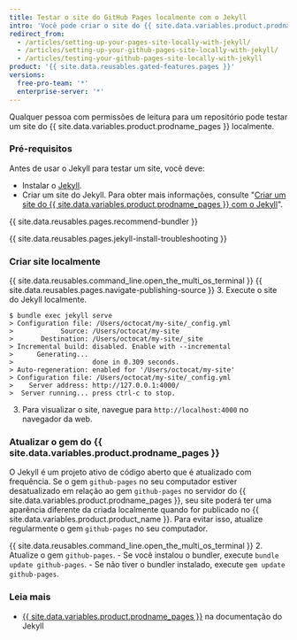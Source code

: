 ```yaml
---
title: Testar o site do GitHub Pages localmente com o Jekyll
intro: 'Você pode criar o site do {{ site.data.variables.product.prodname_pages }} localmente para visualizar e testar as alterações nele.'
redirect_from:
  - /articles/setting-up-your-pages-site-locally-with-jekyll/
  - /articles/setting-up-your-github-pages-site-locally-with-jekyll/
  - /articles/testing-your-github-pages-site-locally-with-jekyll
product: '{{ site.data.reusables.gated-features.pages }}'
versions:
  free-pro-team: '*'
  enterprise-server: '*'
---
```


Qualquer pessoa com permissões de leitura para um repositório pode testar um site do {{ site.data.variables.product.prodname_pages }} localmente.

### Pré-requisitos

Antes de usar o Jekyll para testar um site, você deve:
  - Instalar o [Jekyll](https://jekyllrb.com/docs/installation/).
  - Criar um site do Jekyll. Para obter mais informações, consulte "[Criar um site do {{ site.data.variables.product.prodname_pages }} com o Jekyll](/articles/creating-a-github-pages-site-with-jekyll)".

{{ site.data.reusables.pages.recommend-bundler }}

{{ site.data.reusables.pages.jekyll-install-troubleshooting }}

### Criar site localmente

{{ site.data.reusables.command_line.open_the_multi_os_terminal }}
{{ site.data.reusables.pages.navigate-publishing-source }}
3. Execute o site do Jekyll localmente.
  ```shell
  $ bundle exec jekyll serve
  > Configuration file: /Users/octocat/my-site/_config.yml
  >            Source: /Users/octocat/my-site
  >       Destination: /Users/octocat/my-site/_site
  > Incremental build: disabled. Enable with --incremental
  >      Generating...
  >                    done in 0.309 seconds.
  > Auto-regeneration: enabled for '/Users/octocat/my-site'
  > Configuration file: /Users/octocat/my-site/_config.yml
  >    Server address: http://127.0.0.1:4000/
  >  Server running... press ctrl-c to stop.
  ```
3. Para visualizar o site, navegue para `http://localhost:4000` no navegador da web.

### Atualizar o gem do {{ site.data.variables.product.prodname_pages }}

O Jekyll é um projeto ativo de código aberto que é atualizado com frequência. Se o gem `github-pages` no seu computador estiver desatualizado em relação ao gem `github-pages` no servidor do {{ site.data.variables.product.prodname_pages }}, seu site poderá ter uma aparência diferente da criada localmente quando for publicado no {{ site.data.variables.product.product_name }}. Para evitar isso, atualize regularmente o gem `github-pages` no seu computador.

{{ site.data.reusables.command_line.open_the_multi_os_terminal }}
2. Atualize o gem `github-pages`.
    - Se você instalou o bundler, execute `bundle update github-pages`.
    - Se não tiver o bundler instalado, execute `gem update github-pages`.

### Leia mais

- [{{ site.data.variables.product.prodname_pages }}](http://jekyllrb.com/docs/github-pages/) na documentação do Jekyll

